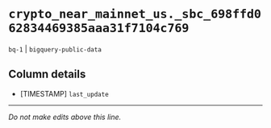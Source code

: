 # `crypto_near_mainnet_us._sbc_698ffd062834469385aaa31f7104c769`
`bq-1` | `bigquery-public-data`

## Column details
* [TIMESTAMP] `last_update`

-------------------------------------------------------------------------------
*Do not make edits above this line.*
